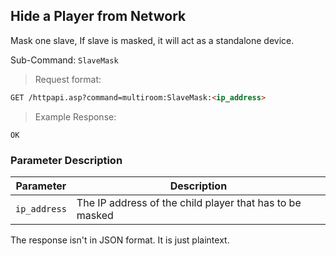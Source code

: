 ## Hide a Player from Network

Mask one slave, If slave is masked, it will act as a standalone device.

Sub-Command: `SlaveMask`

> Request format:

```html
GET /httpapi.asp?command=multiroom:SlaveMask:<ip_address>
```

> Example Response:

```plaintext
OK
```

### Parameter Description

Parameter | Description
---|---
`ip_address` | The IP address of the child player that has to be masked


<aside class="notice">
The response isn't in JSON format. It is just plaintext.
</aside>
